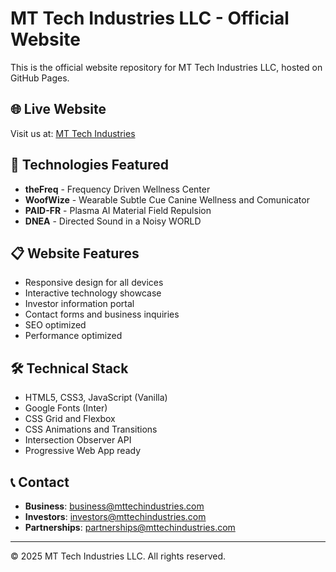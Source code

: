 # MT Tech Industries LLC - Official Website

This is the official website repository for MT Tech Industries LLC, hosted on GitHub Pages.

## 🌐 Live Website
Visit us at: [MT Tech Industries](https://mttechindustries.github.io)

## 🚀 Technologies Featured
- **theFreq** - Frequency Driven Wellness Center 
- **WoofWize** - Wearable Subtle Cue Canine Wellness and Comunicator
- **PAID-FR** - Plasma AI Material Field Repulsion 
- **DNEA** - Directed Sound in a Noisy WORLD

## 📋 Website Features
- Responsive design for all devices
- Interactive technology showcase
- Investor information portal
- Contact forms and business inquiries
- SEO optimized
- Performance optimized

## 🛠 Technical Stack
- HTML5, CSS3, JavaScript (Vanilla)
- Google Fonts (Inter)
- CSS Grid and Flexbox
- CSS Animations and Transitions
- Intersection Observer API
- Progressive Web App ready


## 📞 Contact
- **Business**: business@mttechindustries.com
- **Investors**: investors@mttechindustries.com
- **Partnerships**: partnerships@mttechindustries.com

---
© 2025 MT Tech Industries LLC. All rights reserved.
